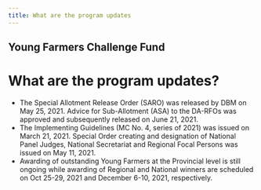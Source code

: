 ```yaml
---
title: What are the program updates
---
```


## Young Farmers Challenge Fund

# What are the program updates?


 - The Special Allotment Release Order (SARO) was released by DBM on May 25, 2021. Advice for Sub-Allotment (ASA) to the DA-RFOs was approved and subsequently released on June 21, 2021.
 - The Implementing Guidelines (MC No. 4, series of 2021) was issued on March 21, 2021. Special Order creating and designation of National Panel Judges, National Secretariat and Regional Focal Persons was issued on May 11, 2021.
 - Awarding of outstanding Young Farmers at the Provincial level is still ongoing while awarding of Regional and National winners are scheduled on Oct 25-29, 2021 and December 6-10, 2021, respectively.
